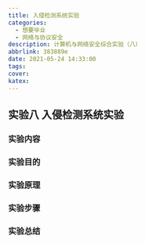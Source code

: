 ```yaml
---
title: 入侵检测系统实验
categories:
  - 想要毕业
  - 网络与协议安全
description: 计算机与网络安全综合实验（八）
abbrlink: 383889e
date: 2021-05-24 14:33:00
tags:
cover:
katex:
---
```


## 实验八 入侵检测系统实验

### 实验内容

### 实验目的

### 实验原理

### 实验步骤

### 实验总结

